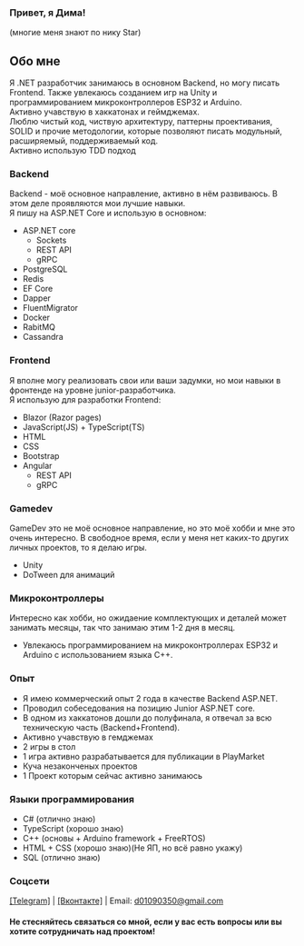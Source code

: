 ### Привет, я Дима!
(многие меня знают по нику Star)
## Обо мне
Я .NET разработчик занимаюсь в основном Backend, но могу писать Frontend. Также увлекаюсь созданием игр на Unity и программированием микроконтроллеров ESP32 и Arduino. <br/>
Активно учавствую в хаккатонах и геймджемах.<br/>
Люблю чистый код, чиствую архитектуру, паттерны проективания, SOLID и прочие методологии, которые позволяют писать модульный, расширяемый, поддерживаемый код.<br/>
Активно использую TDD подход

### Backend
Backend - моё основное направление, активно в нём развиваюсь. В этом деле проявляются мои лучшие навыки. </br>
Я пишу на ASP.NET Core и использую в основном:
- ASP.NET core
  - Sockets
  - REST API
  - gRPC
- PostgreSQL
- Redis
- EF Core
- Dapper
- FluentMigrator
- Docker
- RabitMQ
- Cassandra
### Frontend
Я вполне могу реализовать свои или ваши задумки, но мои навыки в фронтенде на уровне junior-разработчика. </br>
Я использую для разработки Frontend:
- Blazor (Razor pages)
- JavaScript(JS) + TypeScript(TS)
- HTML
- CSS
- Bootstrap
- Angular
  - REST API
  - gRPC
### Gamedev
GameDev это не моё основное направление, но это моё хобби и мне это очень интересно. В свободное время, если у меня нет каких-то других личных проектов, то я делаю игры.
- Unity
- DoTween для анимаций
### Микроконтроллеры
Интересно как хобби, но ожидаение комплектующих и деталей может занимать месяцы, так что занимаю этим 1-2 дня в месяц.
- Увлекаюсь программированием на микроконтроллерах ESP32 и Arduino с использованием языка C++.
### Опыт
- Я имею коммерческий опыт 2 года в качестве Backend ASP.NET.
- Проводил собеседования на позицию Junior ASP.NET core.
- В одном из хаккатонов дошли до полуфинала, я отвечал за всю техническую часть (Backend+Frontend).
- Активно учавствую в гемджемах
- 2 игры в стол
- 1 игра активно разрабатывается для публикации в PlayMarket
- Куча незаконченых проектов
- 1 Проект которым сейчас активно занимаюсь
### Языки программирования
- C# (отлично знаю)
- TypeScript (хорошо знаю)
- C++ (основы + Arduino framework + FreeRTOS)
- HTML + CSS (хорошо знаю)(Не ЯП, но всё равно укажу)
- SQL (отлично знаю)

### Соцсети
<a href="https://t.me/Stark1Iler">[Telegram]<a/> | <a href="https://vk.com/25starkiller25">[Вконтакте]<a/> |
Email: d01090350@gmail.com

#### Не стесняйтесь связаться со мной, если у вас есть вопросы или вы хотите сотрудничать над проектом!
